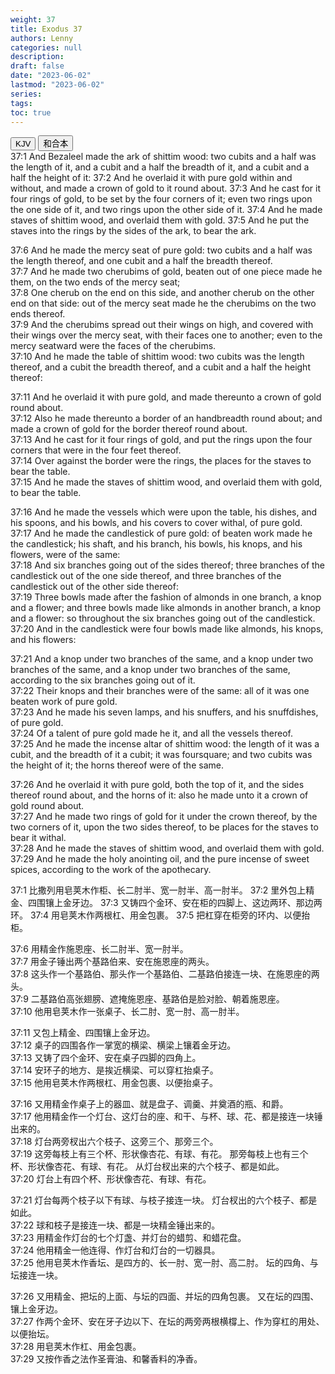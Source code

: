 ```yaml
---
weight: 37
title: Exodus 37
authors: Lenny
categories: null
description: 
draft: false
date: "2023-06-02"
lastmod: "2023-06-02"
series: 
tags: 
toc: true
---
```


<!--more-->

<!-- Tab links -->
<div class="tab">
  <button class="tablinks active" onclick="tablabel(event, 'english')">KJV</button>
  <button class="tablinks" onclick="tablabel(event, 'chinese')">和合本</button>
  
</div>

<!-- Tab content -->
<div id="english" class="tabcontent" style="display:block">
37:1 And Bezaleel made the ark of shittim wood: two cubits and a half was the length of it, and a cubit and a half the breadth of it, and a cubit and a half the height of it:  
37:2 And he overlaid it with pure gold within and without, and made a crown of gold to it round about.  
37:3 And he cast for it four rings of gold, to be set by the four corners of it; even two rings upon the one side of it, and two rings upon the other side of it.  
37:4 And he made staves of shittim wood, and overlaid them with gold.  
37:5 And he put the staves into the rings by the sides of the ark, to bear the ark.  

37:6 And he made the mercy seat of pure gold: two cubits and a half was the length thereof, and one cubit and a half the breadth thereof.  
37:7 And he made two cherubims of gold, beaten out of one piece made he them, on the two ends of the mercy seat;  
37:8 One cherub on the end on this side, and another cherub on the other end on that side: out of the mercy seat made he the cherubims on the two ends thereof.  
37:9 And the cherubims spread out their wings on high, and covered with their wings over the mercy seat, with their faces one to another; even to the mercy seatward were the faces of the cherubims.  
37:10 And he made the table of shittim wood: two cubits was the length thereof, and a cubit the breadth thereof, and a cubit and a half the height thereof:  

37:11 And he overlaid it with pure gold, and made thereunto a crown of gold round about.  
37:12 Also he made thereunto a border of an handbreadth round about; and made a crown of gold for the border thereof round about.  
37:13 And he cast for it four rings of gold, and put the rings upon the four corners that were in the four feet thereof.  
37:14 Over against the border were the rings, the places for the staves to bear the table.  
37:15 And he made the staves of shittim wood, and overlaid them with gold, to bear the table.  

37:16 And he made the vessels which were upon the table, his dishes, and his spoons, and his bowls, and his covers to cover withal, of pure gold.  
37:17 And he made the candlestick of pure gold: of beaten work made he the candlestick; his shaft, and his branch, his bowls, his knops, and his flowers, were of the same:  
37:18 And six branches going out of the sides thereof; three branches of the candlestick out of the one side thereof, and three branches of the candlestick out of the other side thereof:  
37:19 Three bowls made after the fashion of almonds in one branch, a knop and a flower; and three bowls made like almonds in another branch, a knop and a flower: so throughout the six branches going out of the candlestick.  
37:20 And in the candlestick were four bowls made like almonds, his knops, and his flowers:  

37:21 And a knop under two branches of the same, and a knop under two branches of the same, and a knop under two branches of the same, according to the six branches going out of it.  
37:22 Their knops and their branches were of the same: all of it was one beaten work of pure gold.  
37:23 And he made his seven lamps, and his snuffers, and his snuffdishes, of pure gold.  
37:24 Of a talent of pure gold made he it, and all the vessels thereof.  
37:25 And he made the incense altar of shittim wood: the length of it was a cubit, and the breadth of it a cubit; it was foursquare; and two cubits was the height of it; the horns thereof were of the same.  

37:26 And he overlaid it with pure gold, both the top of it, and the sides thereof round about, and the horns of it: also he made unto it a crown of gold round about.  
37:27 And he made two rings of gold for it under the crown thereof, by the two corners of it, upon the two sides thereof, to be places for the staves to bear it withal.  
37:28 And he made the staves of shittim wood, and overlaid them with gold.  
37:29 And he made the holy anointing oil, and the pure incense of sweet spices, according to the work of the apothecary.  

</div>


<div id="chinese" class="tabcontent">
37:1 比撒列用皂荚木作柜、长二肘半、宽一肘半、高一肘半。  
37:2 里外包上精金、四围镶上金牙边。  
37:3 又铸四个金环、安在柜的四脚上、这边两环、那边两环。  
37:4 用皂荚木作两根杠、用金包裹。  
37:5 把杠穿在柜旁的环内、以便抬柜。  

37:6 用精金作施恩座、长二肘半、宽一肘半。  
37:7 用金子锤出两个基路伯来、安在施恩座的两头。  
37:8 这头作一个基路伯、那头作一个基路伯、二基路伯接连一块、在施恩座的两头。  
37:9 二基路伯高张翅膀、遮掩施恩座、基路伯是脸对脸、朝着施恩座。  
37:10 他用皂荚木作一张桌子、长二肘、宽一肘、高一肘半。  

37:11 又包上精金、四围镶上金牙边。  
37:12 桌子的四围各作一掌宽的横梁、横梁上镶着金牙边。  
37:13 又铸了四个金环、安在桌子四脚的四角上。  
37:14 安环子的地方、是挨近横梁、可以穿杠抬桌子。  
37:15 他用皂荚木作两根杠、用金包裹、以便抬桌子。  

37:16 又用精金作桌子上的器皿、就是盘子、调羹、并奠酒的瓶、和爵。  
37:17 他用精金作一个灯台、这灯台的座、和干、与杯、球、花、都是接连一块锤出来的。  
37:18 灯台两旁杈出六个枝子、这旁三个、那旁三个。  
37:19 这旁每枝上有三个杯、形状像杏花、有球、有花。  那旁每枝上也有三个杯、形状像杏花、有球、有花。  从灯台杈出来的六个枝子、都是如此。  
37:20 灯台上有四个杯、形状像杏花、有球、有花。  

37:21 灯台每两个枝子以下有球、与枝子接连一块。  灯台杈出的六个枝子、都是如此。  
37:22 球和枝子是接连一块、都是一块精金锤出来的。  
37:23 用精金作灯台的七个灯盏、并灯台的蜡剪、和蜡花盘。  
37:24 他用精金一他连得、作灯台和灯台的一切器具。  
37:25 他用皂荚木作香坛、是四方的、长一肘、宽一肘、高二肘。  坛的四角、与坛接连一块。  

37:26 又用精金、把坛的上面、与坛的四面、并坛的四角包裹。  又在坛的四围、镶上金牙边。  
37:27 作两个金环、安在牙子边以下、在坛的两旁两根横橕上、作为穿杠的用处、以便抬坛。  
37:28 用皂荚木作杠、用金包裹。  
37:29 又按作香之法作圣膏油、和馨香料的净香。  

</div>


